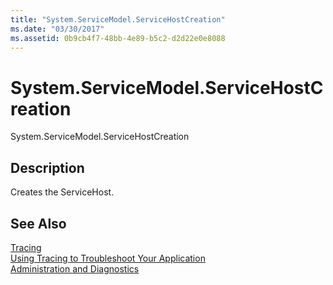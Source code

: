```yaml
---
title: "System.ServiceModel.ServiceHostCreation"
ms.date: "03/30/2017"
ms.assetid: 0b9cb4f7-48bb-4e89-b5c2-d2d22e0e8088
---
```

# System.ServiceModel.ServiceHostCreation
System.ServiceModel.ServiceHostCreation  
  
## Description  
 Creates the ServiceHost.  
  
## See Also  
 [Tracing](../../../../../docs/framework/wcf/diagnostics/tracing/index.md)  
 [Using Tracing to Troubleshoot Your Application](../../../../../docs/framework/wcf/diagnostics/tracing/using-tracing-to-troubleshoot-your-application.md)  
 [Administration and Diagnostics](../../../../../docs/framework/wcf/diagnostics/index.md)
